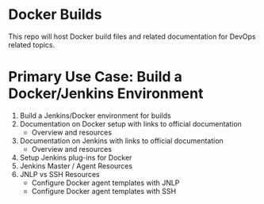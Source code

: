 # Docker Builds
This repo will host Docker build files and related documentation for DevOps related topics.  

# Primary Use Case: Build a Docker/Jenkins Environment
1. Build a Jenkins/Docker environment for builds
2. Documentation on Docker setup with links to official documentation
    * Overview and resources
3. Documentation on Jenkins with links to official documentation 
    * Overview and resources
4. Setup Jenkins plug-ins for Docker
5. Jenkins Master / Agent Resources
6. JNLP vs SSH Resources
   * Configure Docker agent templates with JNLP
   * Configure Docker agent templates with SSH

